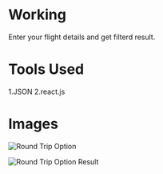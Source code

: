 # Working

Enter your flight details and get filterd result.

# Tools Used

1.JSON
2.react.js

# Images


![Round Trip Option](https://user-images.githubusercontent.com/103368827/208938976-643cb51d-02c3-4cc2-868f-fda20abb965a.png)



![Round Trip Option Result](https://user-images.githubusercontent.com/103368827/208939551-851ee49c-8571-4cf7-8458-3f997893472d.png)
